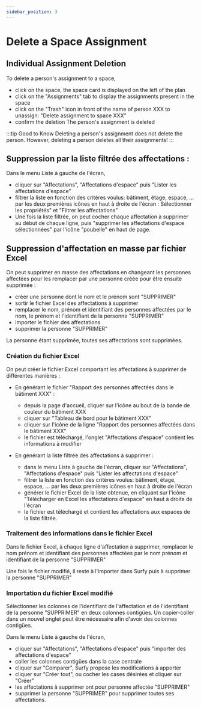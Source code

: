 ```yaml
---
sidebar_position: 3
---
```


# Delete a Space Assignment

## Individual Assignment Deletion

To delete a person's assignment to a space,

-   click on the space, the space card is displayed on the left of the plan
-   click on the "Assignments" tab to display the assignments present in the space
-   click on the "Trash" icon in front of the name of person XXX to unassign: "Delete assignment to space XXX"
-   confirm the deletion
The person's assignment is deleted

:::tip Good to Know
Deleting a person's assignment does not delete the person. However, deleting a person deletes all their assignments!
:::

## Suppression par la liste filtrée des affectations :

Dans le menu Liste à gauche de l'écran,

-   cliquer sur "Affectations", "Affectations d'espace" puis "Lister les affectations d'espace"
-   filtrer la liste en fonction des critères voulus: bâtiment, étage, espace, ... par les deux premières icônes en haut à droite de l'écran : Sélectionner les propriétés" et "Filtrer les affectations"
-   Une fois la liste filtrée, on peut cocher chaque affectation à supprimer au début de chaque ligne, puis "supprimer les affectations d'espace sélectionnées" par l'icône "poubelle" en haut de page.


## Suppression d'affectation en masse par fichier Excel

On peut supprimer en masse des affectations en changeant les personnes affectées pour les remplacer par une personne créée pour être ensuite supprimée :
-   créer une personne dont le nom et le prénom sont "SUPPRIMER"
-   sortir le fichier Excel des affectations à supprimer
-   remplacer le nom, prénom et identifiant des personnes affectées par le nom, le prénom et l'identifiant de la personne "SUPPRIMER"
-   importer le fichier des affectations
-   supprimer la personne "SUPPRIMER"

La personne étant supprimée, toutes ses affectations sont supprimées.

### Création du fichier Excel

On peut créer le fichier Excel comportant les affectations à supprimer de différentes manières :

-   En générant le fichier "Rapport des personnes affectées dans le bâtiment XXX" : 

    -   depuis la page d'accueil, cliquer sur l'icône au bout de la bande de couleur du bâtiment XXX
    -   cliquer sur "Tableau de bord pour le bâtiment XXX"
    -   cliquer sur l'icône de la ligne "Rapport des personnes affectées dans le bâtiment XXX" 
    -   le fichier est téléchargé, l'onglet "Affectations d'espace" contient les informations à modifier

-   En générant la liste filtrée des affectations à supprimer :

    -   dans le menu Liste à gauche de l'écran, cliquer sur "Affectations", "Affectations d'espace" puis "Lister les affectations d'espace"
    -   filtrer la liste en fonction des critères voulus: bâtiment, étage, espace, ... par les deux premières icônes en haut à droite de l'écran
    -   générer le fichier Excel de la liste obtenue, en cliquant sur l'icône "Télécharger en Excel les affectations d'espace" en haut à droite de l'écran
    -   le fichier est téléchargé et contient les affectations aux espaces de la liste filtrée.


### Traitement des informations dans le fichier Excel

Dans le fichier Excel, à chaque ligne d'affectation à supprimer, remplacer le nom prénom et identifiant des personnes affectées par le nom prénom et identifiant de la personne "SUPPRIMER"

Une fois le fichier modifié, il reste à l'importer dans Surfy puis à supprimer la personne "SUPPRIMER"

### Importation du fichier Excel modifié

Sélectionner les colonnes de l'identifiant de l'affectation et de l'identifiant de la personne "SUPPRIMER" en deux colonnes contigües.
Un copier-coller dans un nouvel onglet peut être nécessaire afin d'avoir des colonnes contigües.

Dans le menu Liste à gauche de l'écran,

-   cliquer sur "Affectations", "Affectations d'espace" puis "importer des affectations d'espace"
-   coller les colonnes contigües dans la case centrale
-   cliquer sur "Comparer", Surfy propose les modifications à apporter
-   cliquer sur "Créer tout", ou cocher les cases désirées et cliquer sur "Créer"
-   les affectations à supprimer ont pour personne affectée "SUPPRIMER"
-   supprimer la personne "SUPPRIMER" pour supprimer toutes ses affectations.